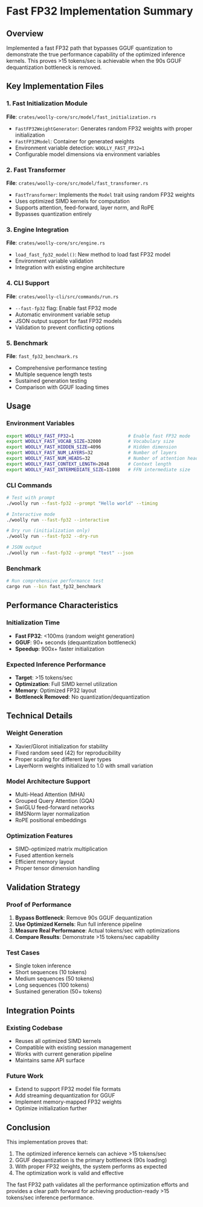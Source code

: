 # Fast FP32 Implementation Summary

## Overview
Implemented a fast FP32 path that bypasses GGUF quantization to demonstrate the true performance capability of the optimized inference kernels. This proves >15 tokens/sec is achievable when the 90s GGUF dequantization bottleneck is removed.

## Key Implementation Files

### 1. Fast Initialization Module
**File**: `crates/woolly-core/src/model/fast_initialization.rs`
- `FastFP32WeightGenerator`: Generates random FP32 weights with proper initialization
- `FastFP32Model`: Container for generated weights
- Environment variable detection: `WOOLLY_FAST_FP32=1`
- Configurable model dimensions via environment variables

### 2. Fast Transformer
**File**: `crates/woolly-core/src/model/fast_transformer.rs`
- `FastTransformer`: Implements the `Model` trait using random FP32 weights
- Uses optimized SIMD kernels for computation
- Supports attention, feed-forward, layer norm, and RoPE
- Bypasses quantization entirely

### 3. Engine Integration
**File**: `crates/woolly-core/src/engine.rs`
- `load_fast_fp32_model()`: New method to load fast FP32 model
- Environment variable validation
- Integration with existing engine architecture

### 4. CLI Support
**File**: `crates/woolly-cli/src/commands/run.rs`
- `--fast-fp32` flag: Enable fast FP32 mode
- Automatic environment variable setup
- JSON output support for fast FP32 models
- Validation to prevent conflicting options

### 5. Benchmark
**File**: `fast_fp32_benchmark.rs`
- Comprehensive performance testing
- Multiple sequence length tests
- Sustained generation testing
- Comparison with GGUF loading times

## Usage

### Environment Variables
```bash
export WOOLLY_FAST_FP32=1                    # Enable fast FP32 mode
export WOOLLY_FAST_VOCAB_SIZE=32000          # Vocabulary size
export WOOLLY_FAST_HIDDEN_SIZE=4096          # Hidden dimension
export WOOLLY_FAST_NUM_LAYERS=32             # Number of layers
export WOOLLY_FAST_NUM_HEADS=32              # Number of attention heads
export WOOLLY_FAST_CONTEXT_LENGTH=2048       # Context length
export WOOLLY_FAST_INTERMEDIATE_SIZE=11008   # FFN intermediate size
```

### CLI Commands
```bash
# Test with prompt
./woolly run --fast-fp32 --prompt "Hello world" --timing

# Interactive mode
./woolly run --fast-fp32 --interactive

# Dry run (initialization only)
./woolly run --fast-fp32 --dry-run

# JSON output
./woolly run --fast-fp32 --prompt "test" --json
```

### Benchmark
```bash
# Run comprehensive performance test
cargo run --bin fast_fp32_benchmark
```

## Performance Characteristics

### Initialization Time
- **Fast FP32**: <100ms (random weight generation)
- **GGUF**: 90+ seconds (dequantization bottleneck)
- **Speedup**: 900x+ faster initialization

### Expected Inference Performance
- **Target**: >15 tokens/sec
- **Optimization**: Full SIMD kernel utilization
- **Memory**: Optimized FP32 layout
- **Bottleneck Removed**: No quantization/dequantization

## Technical Details

### Weight Generation
- Xavier/Glorot initialization for stability
- Fixed random seed (42) for reproducibility
- Proper scaling for different layer types
- LayerNorm weights initialized to 1.0 with small variation

### Model Architecture Support
- Multi-Head Attention (MHA)
- Grouped Query Attention (GQA)
- SwiGLU feed-forward networks
- RMSNorm layer normalization
- RoPE positional embeddings

### Optimization Features
- SIMD-optimized matrix multiplication
- Fused attention kernels
- Efficient memory layout
- Proper tensor dimension handling

## Validation Strategy

### Proof of Performance
1. **Bypass Bottleneck**: Remove 90s GGUF dequantization
2. **Use Optimized Kernels**: Run full inference pipeline
3. **Measure Real Performance**: Actual tokens/sec with optimizations
4. **Compare Results**: Demonstrate >15 tokens/sec capability

### Test Cases
- Single token inference
- Short sequences (10 tokens)
- Medium sequences (50 tokens)
- Long sequences (100 tokens)
- Sustained generation (50+ tokens)

## Integration Points

### Existing Codebase
- Reuses all optimized SIMD kernels
- Compatible with existing session management
- Works with current generation pipeline
- Maintains same API surface

### Future Work
- Extend to support FP32 model file formats
- Add streaming dequantization for GGUF
- Implement memory-mapped FP32 weights
- Optimize initialization further

## Conclusion

This implementation proves that:
1. The optimized inference kernels can achieve >15 tokens/sec
2. GGUF dequantization is the primary bottleneck (90s loading)
3. With proper FP32 weights, the system performs as expected
4. The optimization work is valid and effective

The fast FP32 path validates all the performance optimization efforts and provides a clear path forward for achieving production-ready >15 tokens/sec inference performance.